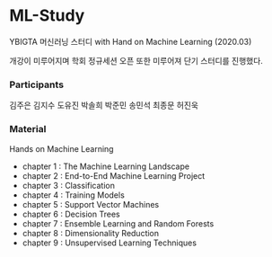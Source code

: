 # ML-Study
YBIGTA 머신러닝 스터디 with Hand on Machine Learning (2020.03)

개강이 미루어지며 학회 정규세션 오픈 또한 미루어져 단기 스터디를 진행했다.

### Participants
김주은 김지수 도유진 박솔희 박준민 송민석 최종문 허진욱

### Material
Hands on Machine Learning
* chapter 1 : The Machine Learning Landscape
* chapter 2 : End-to-End Machine Learning Project
* chapter 3 : Classification
* chapter 4 : Training Models
* chapter 5 : Support Vector Machines
* chapter 6 : Decision Trees
* chapter 7 : Ensemble Learning and Random Forests
* chapter 8 : Dimensionality Reduction
* chapter 9 : Unsupervised Learning Techniques
